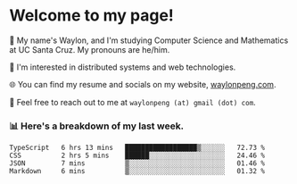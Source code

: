 # Welcome to my page! 

👋 My name's Waylon, and I'm studying Computer Science and Mathematics at UC Santa Cruz. My pronouns are he/him. 

💭 I'm interested in distributed systems and web technologies.

🌐 You can find my resume and socials on my website, [waylonpeng.com](https://www.waylonpeng.com).

📧 Feel free to reach out to me at `waylonpeng (at) gmail (dot) com`.

### 📊 Here's a breakdown of my last week.

<!--START_SECTION:waka-->
```text
TypeScript   6 hrs 13 mins   ██████████████████▒░░░░░░   72.73 % 
CSS          2 hrs 5 mins    ██████░░░░░░░░░░░░░░░░░░░   24.46 % 
JSON         7 mins          ▒░░░░░░░░░░░░░░░░░░░░░░░░   01.46 % 
Markdown     6 mins          ▒░░░░░░░░░░░░░░░░░░░░░░░░   01.32 % 
```
<!--END_SECTION:waka-->
